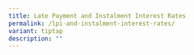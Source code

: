 ```yaml
---
title: Late Payment and Instalment Interest Rates
permalink: /lpi-and-instalment-interest-rates/
variant: tiptap
description: ""
---
```

